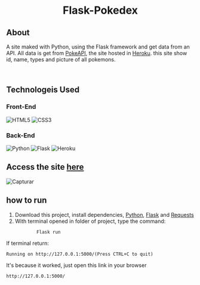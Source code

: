 # <div align="center">Flask-Pokedex</div>
## About
A site maked with Python, using the Flask framework and get data from an API. All data is get from <a href="https://pokeapi.co">PokeAPI</a>, the site hosted in <a href="https://www.heroku.com">Heroku</a>. this site show id, name, types and picture of all pokemons.

<br>

## Technologeis Used
### Front-End
<div>
   
   ![HTML5](https://img.shields.io/badge/html5-%23E34F26.svg?style=for-the-badge&logo=html5&logoColor=white)
   ![CSS3](https://img.shields.io/badge/css3-%231572B6.svg?style=for-the-badge&logo=css3&logoColor=white)
   
</div>

### Back-End
<div>

   ![Python](https://img.shields.io/badge/python-3670A0?style=for-the-badge&logo=python&logoColor=ffdd54)
   ![Flask](https://img.shields.io/badge/flask-%23000.svg?style=for-the-badge&logo=flask&logoColor=white)
   ![Heroku](https://img.shields.io/badge/heroku-%23430098.svg?style=for-the-badge&logo=heroku&logoColor=white)
   
</div>

## Access the site <a href="https://flaskpokedex.herokuapp.com">here</a>
![Capturar](https://user-images.githubusercontent.com/66230638/149636411-5a33bfcd-0ccb-4a42-b388-c59259730533.PNG)

## how to run
<ol>
    <li>
        Download this project, install dependencies, <a href="https://www.python.org">Python</a>, <a href="https://flask.palletsprojects.com/en/2.0.x/installation/">Flask</a> and <a href="https://docs.python-requests.org/en/latest/user/install/#install">Requests</a>
    </li>
    <li>
        With terminal opened in folder of project, type the command:

            Flask run
</li>
</ol>
If terminal return:

    Running on http://127.0.0.1:5000/(Press CTRL+C to quit)

It's because it worked, just open this link in your browser

    http://127.0.0.1:5000/
